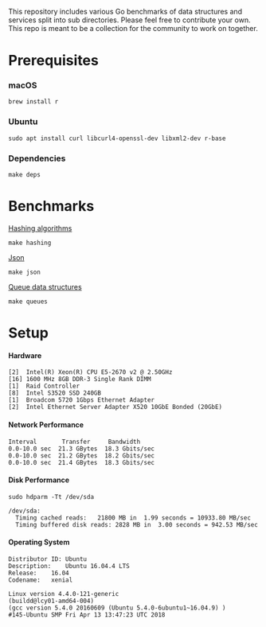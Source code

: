 This repository includes various Go benchmarks of data structures and services split into sub directories. Please feel free to contribute your own. This repo is meant to be a collection for the community to work on together.

# Prerequisites
### macOS
```
brew install r
```

### Ubuntu
```
sudo apt install curl libcurl4-openssl-dev libxml2-dev r-base
```

### Dependencies
```
make deps
```

# Benchmarks
[Hashing algorithms](https://github.com/kellabyte/go-benchmarks/tree/master/hashing)
```
make hashing
```

[Json](https://github.com/kellabyte/go-benchmarks/tree/master/json)
```
make json
```

[Queue data structures](https://github.com/kellabyte/go-benchmarks/tree/master/queues)
```
make queues
```
# Setup
#### Hardware
```
[2]  Intel(R) Xeon(R) CPU E5-2670 v2 @ 2.50GHz
[16] 1600 MHz 8GB DDR-3 Single Rank DIMM
[1]  Raid Controller
[8]  Intel S3520 SSD 240GB
[1]  Broadcom 5720 1Gbps Ethernet Adapter
[2]  Intel Ethernet Server Adapter X520 10GbE Bonded (20GbE)
```

#### Network Performance
```
Interval       Transfer     Bandwidth
0.0-10.0 sec  21.3 GBytes  18.3 Gbits/sec
0.0-10.0 sec  21.2 GBytes  18.2 Gbits/sec
0.0-10.0 sec  21.4 GBytes  18.3 Gbits/sec
```

#### Disk Performance
```
sudo hdparm -Tt /dev/sda

/dev/sda:
  Timing cached reads:   21800 MB in  1.99 seconds = 10933.80 MB/sec
  Timing buffered disk reads: 2828 MB in  3.00 seconds = 942.53 MB/sec
```

#### Operating System
```
Distributor ID:	Ubuntu
Description:	Ubuntu 16.04.4 LTS
Release:	16.04
Codename:	xenial

Linux version 4.4.0-121-generic 
(buildd@lcy01-amd64-004) 
(gcc version 5.4.0 20160609 (Ubuntu 5.4.0-6ubuntu1~16.04.9) ) 
#145-Ubuntu SMP Fri Apr 13 13:47:23 UTC 2018
```

